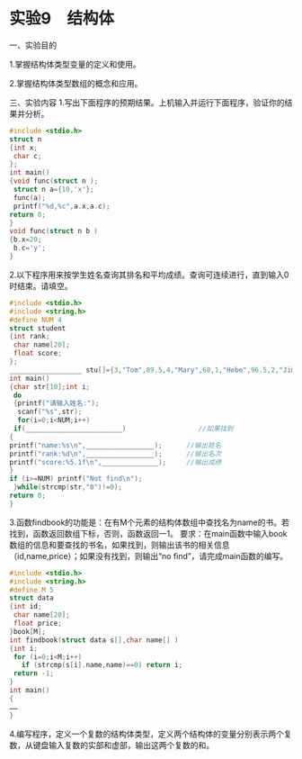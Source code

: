 # 实验9　结构体

一、实验目的

1.掌握结构体类型变量的定义和使用。

2.掌握结构体类型数组的概念和应用。

三、实验内容
1.写出下面程序的预期结果。上机输入并运行下面程序，验证你的结果并分析。

```c
#include <stdio.h>
struct n
{int x;
 char c;
};
int main()
{void func(struct n );
 struct n a={10,'x'};
 func(a);
 printf("%d,%c",a.x,a.c);
return 0;
}
void func(struct n b )
{b.x=20;
 b.c='y';
}
```

2.以下程序用来按学生姓名查询其排名和平均成绩。查询可连续进行，直到输入0时结束。请填空。

```c
#include <stdio.h>
#include <string.h>
#define NUM 4
struct student
{int rank;
 char name[20];
 float score;
};
__________________ stu[]={3,"Tom",89.5,4,"Mary",68,1,"Hebe",96.5,2,"Jim",92};
int main()
{char str[10];int i;
 do
 {printf("请输入姓名:");
  scanf("%s",str);
  for(i=0;i<NUM;i++)
 if(________________________)                  //如果找到
{
printf("name:%s\n",_________________);      //输出姓名 
printf("rank:%d\n",_________________);      //输出名次
printf("score:%5.1f\n",______________);     //输出成绩
}
if (i>=NUM) printf("Not find\n");
 }while(strcmp(str,"0")!=0);
return 0;
}
```

3.函数findbook的功能是：在有M个元素的结构体数组中查找名为name的书。若找到，函数返回数组下标，否则，函数返回一1。
要求：在main函数中输入book数组的信息和要查找的书名，如果找到，则输出该书的相关信息（id,name,price）；如果没有找到，则输出“no find”，请完成main函数的编写。

```c
#include <stdio.h>
#include <string.h>
#define M 5
struct data
{int id;
 char name[20];
 float price;
}book[M];
int findbook(struct data s[],char name[] )
{int i;
 for (i=0;i<M;i++)
   if (strcmp(s[i].name,name)==0) return i;
 return -1;
}
int main()
{
……
}
```

4.编写程序，定义一个复数的结构体类型，定义两个结构体的变量分别表示两个复数，从键盘输入复数的实部和虚部，输出这两个复数的和。
